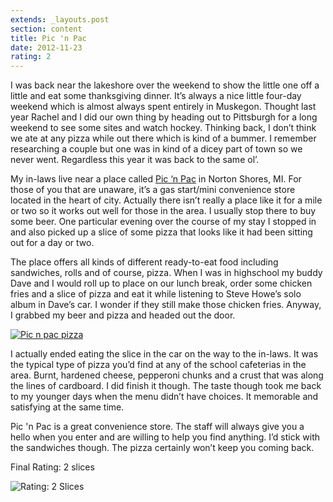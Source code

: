 ```yaml
---
extends: _layouts.post
section: content
title: Pic 'n Pac
date: 2012-11-23
rating: 2
---
```


I was back near the lakeshore over the weekend to show the little one off a little and eat some thanksgiving dinner. It’s always a nice little four-day weekend which is almost always spent entirely in Muskegon. Thought last year Rachel and I did our own thing by heading out to Pittsburgh for a long weekend to see some sites and watch hockey. Thinking back, I don’t think we ate at any pizza while out there which is kind of a bummer. I remember researching a couple but one was in kind of a dicey part of town so we never went. Regardless this year it was back to the same ol’.

My in-laws live near a place called [Pic ‘n Pac](https://www.facebook.com/pages/Pic-N-Pac/146665398690800) in Norton Shores, MI. For those of you that are unaware, it’s a gas start/mini convenience store located in the heart of city. Actually there isn’t really a place like it for a mile or two so it works out well for those in the area. I usually stop there to buy some beer. One particular evening over the course of my stay I stopped in and also picked up a slice of some pizza that looks like it had been sitting out for a day or two.

The place offers all kinds of different ready-to-eat food including sandwiches, rolls and of course, pizza. When I was in highschool my buddy Dave and I would roll up to place on our lunch break, order some chicken fries and a slice of pizza and eat it while listening to Steve Howe’s solo album in Dave’s car. I wonder if they still make those chicken fries. Anyway, I grabbed my beer and pizza and headed out the door.

[![Pic n pac pizza](http://farm8.staticflickr.com/7272/7532660044_7aedf69f7e.jpg)](http://www.flickr.com/photos/joefearnley/7532660044/ "Pic n pac pizza by joefearnley, on Flickr")

I actually ended eating the slice in the car on the way to the in-laws. It was the typical type of pizza you’d find at any of the school cafeterias in the area. Burnt, hardened cheese, pepperoni chunks and a crust that was along the lines of cardboard. I did finish it though. The taste though took me back to my younger days when the menu didn’t have choices. It memorable and satisfying at the same time.

Pic 'n Pac is a great convenience store. The staff will always give you a hello when you enter and are willing to help you find anything. I’d stick with the sandwiches though. The pizza certainly won’t keep you coming back.

Final Rating: 2 slices

![Rating: 2 Slices](/assets/img/pizza2_sm.jpg)